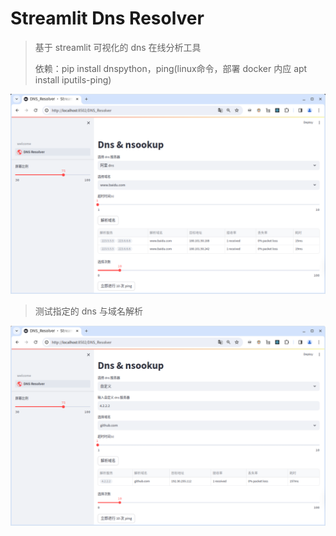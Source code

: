 # Streamlit Dns Resolver

> 基于 streamlit 可视化的 dns 在线分析工具
>
> 依赖：pip install dnspython，ping(linux命令，部署 docker 内应 apt install iputils-ping)

![](assets/image.png)

> 测试指定的 dns 与域名解析

![](assets/image1.png)

